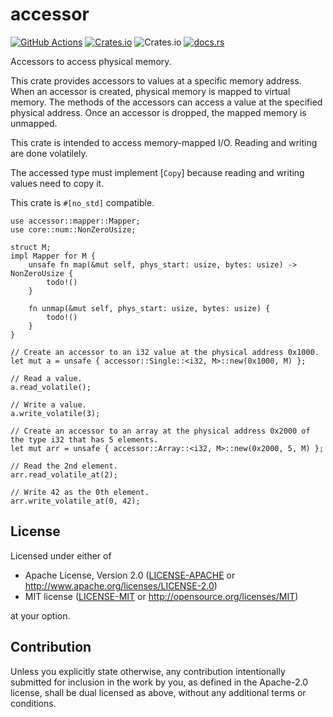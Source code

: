 # accessor

[![GitHub Actions](https://github.com/toku-sa-n/accessor/workflows/Rust/badge.svg)](https://github.com/toku-sa-n/accessor/actions)
[![Crates.io](https://img.shields.io/crates/v/accessor)](https://crates.io/crates/accessor)
![Crates.io](https://img.shields.io/crates/l/accessor)
[![docs.rs](https://docs.rs/accessor/badge.svg)](https://docs.rs/accessor)

Accessors to access physical memory.

This crate provides accessors to values at a specific memory address. When an accessor is
created, physical memory is mapped to virtual memory. The methods of the accessors can access
a value at the specified physical address.  Once an accessor is dropped, the mapped memory is unmapped.

This crate is intended to access memory-mapped I/O. Reading and writing are done volatilely.

The accessed type must implement [`Copy`] because reading and writing values need to copy it.

This crate is `#[no_std]` compatible.

```rust,no_run
use accessor::mapper::Mapper;
use core::num::NonZeroUsize;

struct M;
impl Mapper for M {
    unsafe fn map(&mut self, phys_start: usize, bytes: usize) -> NonZeroUsize {
        todo!()
    }

    fn unmap(&mut self, phys_start: usize, bytes: usize) {
        todo!()
    }
}

// Create an accessor to an i32 value at the physical address 0x1000.
let mut a = unsafe { accessor::Single::<i32, M>::new(0x1000, M) };

// Read a value.
a.read_volatile();

// Write a value.
a.write_volatile(3);

// Create an accessor to an array at the physical address 0x2000 of the type i32 that has 5 elements.
let mut arr = unsafe { accessor::Array::<i32, M>::new(0x2000, 5, M) };

// Read the 2nd element.
arr.read_volatile_at(2);

// Write 42 as the 0th element.
arr.write_volatile_at(0, 42);
```

## License

Licensed under either of

 * Apache License, Version 2.0
   ([LICENSE-APACHE](LICENSE-APACHE) or <http://www.apache.org/licenses/LICENSE-2.0>)
 * MIT license
   ([LICENSE-MIT](LICENSE-MIT) or <http://opensource.org/licenses/MIT>)

at your option.

## Contribution

Unless you explicitly state otherwise, any contribution intentionally submitted
for inclusion in the work by you, as defined in the Apache-2.0 license, shall be
dual licensed as above, without any additional terms or conditions.

